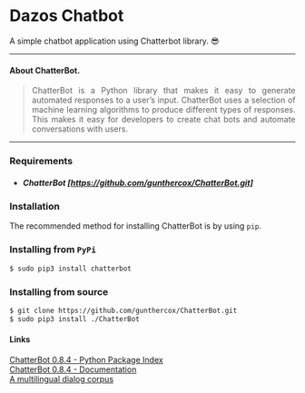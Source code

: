# Dazos Chatbot
A simple chatbot application using Chatterbot library.  :sunglasses:

---

#### About ChatterBot.
> <p style="text-align: justify">ChatterBot is a Python library that makes it easy to generate automated responses to a user’s input. ChatterBot uses a selection of machine learning algorithms to produce different types of responses. This makes it easy for developers to create chat bots and automate conversations with users.</p>

---

### Requirements
+ ##### ChatterBot [https://github.com/gunthercox/ChatterBot.git]

### Installation
The recommended method for installing ChatterBot is by using `pip`.
### Installing from `PyPi`
```bash
$ sudo pip3 install chatterbot
```
### Installing from source
```bash
$ git clone https://github.com/gunthercox/ChatterBot.git
$ sudo pip3 install ./ChatterBot
```
#### Links
[ChatterBot 0.8.4 - Python Package Index](https://pypi.python.org/pypi/ChatterBot)<br>
[ChatterBot 0.8.4 - Documentation](https://chatterbot.readthedocs.io/en/stable/)<br>
[A multilingual dialog corpus](https://github.com/gunthercox/chatterbot-corpus)
